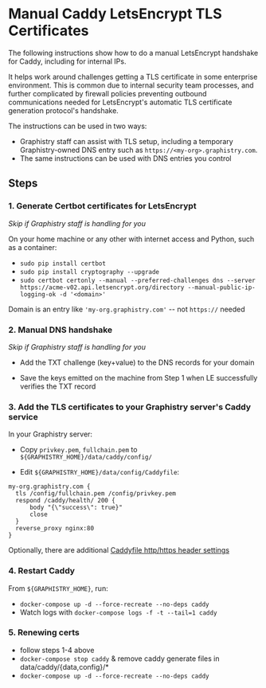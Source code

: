 # Manual Caddy LetsEncrypt TLS Certificates

The following instructions show how to do a manual LetsEncrypt handshake for Caddy, including for internal IPs. 

It helps work around challenges getting a TLS certificate in some enterprise environment. This is common due to internal security team processes, and further complicated by firewall policies preventing outbound communications needed for LetsEncrypt's automatic TLS certificate generation protocol's handshake.

The instructions can be used in two ways:

* Graphistry staff can assist with TLS setup, including a temporary Graphistry-owned DNS entry such as `https://<my-org>.graphistry.com`.
* The same instructions can be used with DNS entries you control


## Steps

### 1. Generate Certbot certificates for LetsEncrypt

*Skip if Graphistry staff is handling for you*

On your home machine or any other with internet access and Python, such as a container:

* `sudo pip install certbot`
* `sudo pip install cryptography --upgrade`
* `sudo certbot certonly --manual --preferred-challenges dns --server https://acme-v02.api.letsencrypt.org/directory --manual-public-ip-logging-ok -d '<domain>'`

Domain is an entry like `'my-org.graphistry.com'` -- not `https://` needed

### 2. Manual DNS handshake

*Skip if Graphistry staff is handling for you*

* Add the TXT challenge (key+value) to the DNS records for your domain

* Save the keys emitted on the machine from Step 1 when LE successfully verifies the TXT record

### 3. Add the TLS certificates to your Graphistry server's Caddy service

In your Graphistry server:

* Copy `privkey.pem`, `fullchain.pem` to `${GRAPHISTRY_HOME}/data/caddy/config/`

* Edit `${GRAPHISTRY_HOME}/data/config/Caddyfile`:

```
my-org.graphistry.com {
  tls /config/fullchain.pem /config/privkey.pem
  respond /caddy/health/ 200 {
      body "{\"success\": true}"
      close
  }
  reverse_proxy nginx:80
}
```

Optionally, there are additional [Caddyfile http/https header settings](https://github.com/graphistry/graphistry-cli/blob/master/docs/configure.md#tls-hardening)

### 4. Restart Caddy

From `${GRAPHISTRY_HOME}`, run:

* `docker-compose up -d --force-recreate --no-deps caddy`
* Watch logs with `docker-compose logs -f -t --tail=1 caddy`

### 5. Renewing certs
* follow steps 1-4 above 
* `docker-compose stop caddy` & remove caddy generate files in data/caddy/{data,config}/*
* `docker-compose up -d --force-recreate --no-deps caddy`
